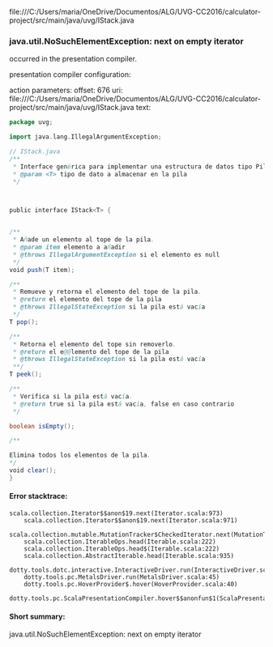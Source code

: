 file:///C:/Users/maria/OneDrive/Documentos/ALG/UVG-CC2016/calculator-project/src/main/java/uvg/IStack.java
### java.util.NoSuchElementException: next on empty iterator

occurred in the presentation compiler.

presentation compiler configuration:


action parameters:
offset: 676
uri: file:///C:/Users/maria/OneDrive/Documentos/ALG/UVG-CC2016/calculator-project/src/main/java/uvg/IStack.java
text:
```scala
package uvg;

import java.lang.IllegalArgumentException;

// IStack.java
/**
 * Interface genérica para implementar una estructura de datos tipo Pila (Stack).
 * @param <T> tipo de dato a almacenar en la pila
 */



public interface IStack<T> {


/**
 * Añade un elemento al tope de la pila.
 * @param item elemento a añadir
 * @throws IllegalArgumentException si el elemento es null
 */
void push(T item);

/** 
 * Remueve y retorna el elemento del tope de la pila.
 * @return el elemento del tope de la pila
 * @throws IllegalStateException si la pila está vacía
 */
T pop();

/**
 * Retorna el elemento del tope sin removerlo.
 * @return el e@@lemento del tope de la pila
 * @throws IllegalStateException si la pila está vacía
 **/
T peek();

/**
 * Verifica si la pila está vacía.
 * @return true si la pila está vacía, false en caso contrario
 */

boolean isEmpty();

/**

Elimina todos los elementos de la pila.
*/
void clear();
}
```



#### Error stacktrace:

```
scala.collection.Iterator$$anon$19.next(Iterator.scala:973)
	scala.collection.Iterator$$anon$19.next(Iterator.scala:971)
	scala.collection.mutable.MutationTracker$CheckedIterator.next(MutationTracker.scala:76)
	scala.collection.IterableOps.head(Iterable.scala:222)
	scala.collection.IterableOps.head$(Iterable.scala:222)
	scala.collection.AbstractIterable.head(Iterable.scala:935)
	dotty.tools.dotc.interactive.InteractiveDriver.run(InteractiveDriver.scala:164)
	dotty.tools.pc.MetalsDriver.run(MetalsDriver.scala:45)
	dotty.tools.pc.HoverProvider$.hover(HoverProvider.scala:40)
	dotty.tools.pc.ScalaPresentationCompiler.hover$$anonfun$1(ScalaPresentationCompiler.scala:376)
```
#### Short summary: 

java.util.NoSuchElementException: next on empty iterator